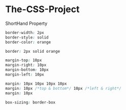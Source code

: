 # The-CSS-Project

ShortHand Property

```css
border-width: 2px
border-style: solid
border-color: orange

border: 2px solid orange
```

```css
margin-top: 10px
margin-right: 10px
margin-bottom: 10px
margin-left: 10px

margin: 10px 10px 10px 10px
margin: 10px /*top & bottom*/ 10px /*left & right*/
margin: 10px
```

```css
box-sizing: border-box
```
